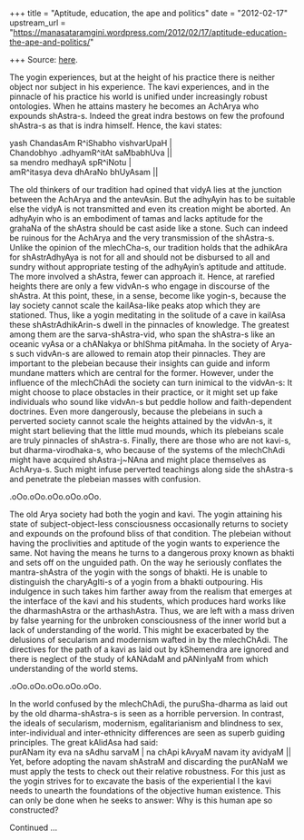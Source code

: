 +++
title = "Aptitude, education, the ape and politics"
date = "2012-02-17"
upstream_url = "https://manasataramgini.wordpress.com/2012/02/17/aptitude-education-the-ape-and-politics/"

+++
Source: [here](https://manasataramgini.wordpress.com/2012/02/17/aptitude-education-the-ape-and-politics/).

The yogin experiences, but at the height of his practice there is
neither object nor subject in his experience. The kavi experiences, and
in the pinnacle of his practice his world is unified under increasingly
robust ontologies. When he attains mastery he becomes an AchArya who
expounds shAstra-s. Indeed the great indra bestows on few the profound
shAstra-s as that is indra himself. Hence, the kavi states:

yash ChandasAm R^iShabho vishvarUpaH \|  
Chandobhyo .adhyamR^itAt saMbabhUva \|\|  
sa mendro medhayA spR^iNotu \|  
amR^itasya deva dhAraNo bhUyAsam \|\|

The old thinkers of our tradition had opined that vidyA lies at the
junction between the AchArya and the antevAsin. But the adhyAyin has to
be suitable else the vidyA is not transmitted and even its creation
might be aborted. An adhyAyin who is an embodiment of tamas and lacks
aptitude for the grahaNa of the shAstra should be cast aside like a
stone. Such can indeed be ruinous for the AchArya and the very
transmission of the shAstra-s. Unlike the opinion of the mlechCha-s, our
tradition holds that the adhikAra for shAstrAdhyAya is not for all and
should not be disbursed to all and sundry without appropriate testing of
the adhyAyin’s aptitude and attitude. The more involved a shAstra, fewer
can approach it. Hence, at rarefied heights there are only a few
vidvAn-s who engage in discourse of the shAstra. At this point, these,
in a sense, become like yogin-s, because the lay society cannot scale
the kailAsa-like peaks atop which they are stationed. Thus, like a yogin
meditating in the solitude of a cave in kailAsa these shAstrAdhikArin-s
dwell in the pinnacles of knowledge. The greatest among them are the
sarva-shAstra-vid, who span the shAstra-s like an oceanic vyAsa or a
chANakya or bhIShma pitAmaha. In the society of Arya-s such vidvAn-s are
allowed to remain atop their pinnacles. They are important to the
plebeian because their insights can guide and inform mundane matters
which are central for the former. However, under the influence of the
mlechChAdi the society can turn inimical to the vidvAn-s: It might
choose to place obstacles in their practice, or it might set up fake
individuals who sound like vidvAn-s but peddle hollow and
faith-dependent doctrines. Even more dangerously, because the plebeians
in such a perverted society cannot scale the heights attained by the
vidvAn-s, it might start believing that the little mud mounds, which its
plebeians scale are truly pinnacles of shAstra-s. Finally, there are
those who are not kavi-s, but dharma-virodhaka-s, who because of the
systems of the mlechChAdi might have acquired shAstra-j\~NAna and might
place themselves as AchArya-s. Such might infuse perverted teachings
along side the shAstra-s and penetrate the plebeian masses with
confusion.

.oOo.oOo.oOo.oOo.oOo.

The old Arya society had both the yogin and kavi. The yogin attaining
his state of subject-object-less consciousness occasionally returns to
society and expounds on the profound bliss of that condition. The
plebeian without having the proclivities and aptitude of the yogin wants
to experience the same. Not having the means he turns to a dangerous
proxy known as bhakti and sets off on the unguided path. On the way he
seriously conflates the mantra-shAstra of the yogin with the songs of
bhakti. He is unable to distinguish the charyAgIti-s of a yogin from a
bhakti outpouring. His indulgence in such takes him farther away from
the realism that emerges at the interface of the kavi and his students,
which produces hard works like the dharmashAstra or the arthashAstra.
Thus, we are left with a mass driven by false yearning for the unbroken
consciousness of the inner world but a lack of understanding of the
world. This might be exacerbated by the delusions of secularism and
modernism wafted in by the mlechChAdi. The directives for the path of a
kavi as laid out by kShemendra are ignored and there is neglect of the
study of kANAdaM and pANinIyaM from which understanding of the world
stems.

.oOo.oOo.oOo.oOo.oOo.

In the world confused by the mlechChAdi, the puruSha-dharma as laid out
by the old dharma-shAstra-s is seen as a horrible perversion. In
contrast, the ideals of secularism, modernism, egalitarianism and
blindness to sex, inter-individual and inter-ethnicity differences are
seen as superb guiding principles. The great kAlidAsa had said:  
purANam ity eva na sAdhu sarvaM \| na chApi kAvyaM navam ity avidyaM
\|\|  
Yet, before adopting the navam shAstraM and discarding the purANaM we
must apply the tests to check out their relative robustness. For this
just as the yogin strives for to excavate the basis of the experiential
I the kavi needs to unearth the foundations of the objective human
existence. This can only be done when he seeks to answer: Why is this
human ape so constructed?

Continued …

